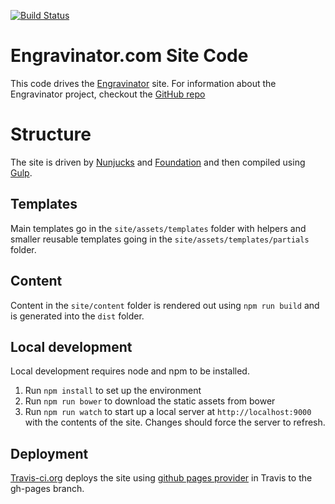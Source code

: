 [![Build Status](https://travis-ci.org/ManiacalLabs/Engravinator.com.svg?branch=master)](https://travis-ci.org/ManiacalLabs/Engravinator.com)

# Engravinator.com Site Code

This code drives the [Engravinator](http://engravinator.com) site.  For information about the Engravinator project, checkout the [GitHub repo](https://github.com/ManiacalLabs/Engravinator)

# Structure
The site is driven by [Nunjucks](https://mozilla.github.io/nunjucks/) and [Foundation](https://foundation.zurb.com/sites.html) and then compiled using [Gulp](https://gulpjs.com/).

## Templates
Main templates go in the `site/assets/templates` folder with helpers and smaller reusable templates going in the `site/assets/templates/partials` folder.

## Content
Content in the `site/content` folder is rendered out using `npm run build` and is generated into the `dist` folder.

## Local development
Local development requires node and npm to be installed.
1. Run `npm install` to set up the environment
2. Run `npm run bower` to download the static assets from bower
3. Run `npm run watch` to start up a local server at `http://localhost:9000` with the contents of the site.  Changes should force the server to refresh.

## Deployment
[Travis-ci.org](https://travis-ci.org/ManiacalLabs/Engravinator.com/) deploys the site using [github pages provider](https://docs.travis-ci.com/user/deployment/pages/) in Travis to the gh-pages branch.